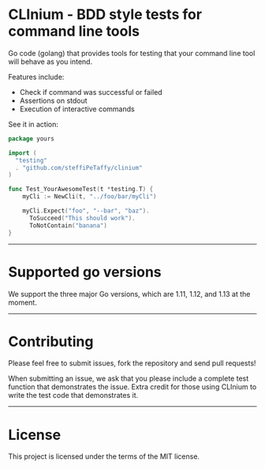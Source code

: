 CLInium - BDD style tests for command line tools
================================================

Go code (golang) that provides tools for testing that your command line tool will behave as you intend.

Features include:
  * Check if command was successful or failed
  * Assertions on stdout
  * Execution of interactive commands

See it in action:
```go
package yours

import (
  "testing"
  . "github.com/steffiPeTaffy/clinium"
)

func Test_YourAwesomeTest(t *testing.T) {
	myCli := NewCli(t, "../foo/bar/myCli")

    myCli.Expect("foo", "--bar", "baz").
      ToSucceed("This should work").
      ToNotContain("banana")
}
```

------


Supported go versions
==================

We support the three major Go versions, which are 1.11, 1.12, and 1.13 at the moment.

------

Contributing
============

Please feel free to submit issues, fork the repository and send pull requests!

When submitting an issue, we ask that you please include a complete test function that demonstrates the issue. Extra credit for those using CLInium to write the test code that demonstrates it.

------

License
=======

This project is licensed under the terms of the MIT license.